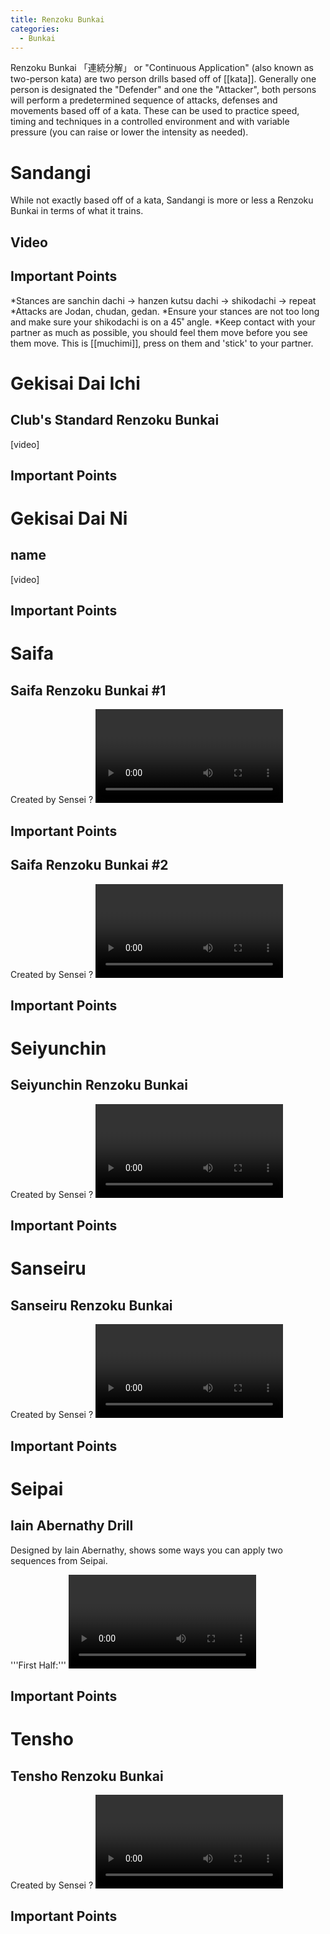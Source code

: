 ```yaml
---
title: Renzoku Bunkai
categories:
  - Bunkai
---
```


Renzoku Bunkai 「連続分解」 or "Continuous Application" (also known as two-person kata) are two person drills based off of [[kata]].
Generally one person is designated the "Defender" and one the "Attacker", both persons will perform a predetermined sequence of attacks, defenses and movements based off of a kata. These can be used to practice speed, timing and techniques in a controlled environment and with variable pressure (you can raise or lower the intensity as needed).

# Sandangi

While not exactly based off of a kata, Sandangi is more or less a Renzoku Bunkai in terms of what it trains.

## Video

## Important Points

*Stances are sanchin dachi -> hanzen kutsu dachi -> shikodachi -> repeat
*Attacks are Jodan, chudan, gedan.
*Ensure your stances are not too long and make sure your shikodachi is on a 45˚ angle.
*Keep contact with your partner as much as possible, you should feel them move before you see them move. This is [[muchimi]], press on them and 'stick' to your partner.

# Gekisai Dai Ichi

## Club's Standard Renzoku Bunkai

[video]

## Important Points

# Gekisai Dai Ni

## name

[video]

## Important Points

# Saifa

## Saifa Renzoku Bunkai #1

Created by Sensei ?
<Video url="https://www.youtube.com/watch?v=E52iFcSD1E0" />

## Important Points

## Saifa Renzoku Bunkai #2

Created by Sensei ?
<Video url="https://www.youtube.com/watch?v=fB5R8iHMop8" />
<Video url="https://www.youtube.com/watch?v=e05WcOg6BBg" />

## Important Points

# Seiyunchin

## Seiyunchin Renzoku Bunkai

Created by Sensei ?
<Video url="https://www.youtube.com/watch?v=2m6L0IbPT-U" />

## Important Points

# Sanseiru

## Sanseiru Renzoku Bunkai

Created by Sensei ?
<Video url="https://www.youtube.com/watch?v=M1coA8RDBLQ" />

## Important Points

# Seipai

## Iain Abernathy Drill

Designed by Iain Abernathy, shows some ways you can apply two sequences from Seipai.

'''First Half:'''
<Video url="https://youtu.be/1v_huNxRyUQ" />
'''Second Half:'''
<Video url="https://youtu.be/2zETAsIiDkA" />
'''A more detailed look at the first half:'''
<Video url="https://youtu.be/pfwBR7g0c6E" />

## Important Points

# Tensho

## Tensho Renzoku Bunkai

Created by Sensei ?
<Video url="https://www.youtube.com/watch?v=CJfB9qgDAPc" />

## Important Points
